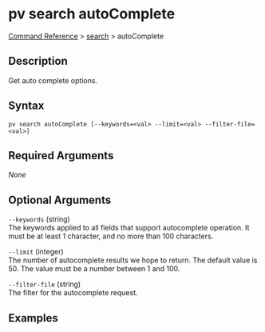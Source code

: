 # pv search autoComplete
[Command Reference](../../../README.md#command-reference) > [search](./main.md) > autoComplete

## Description
Get auto complete options.

## Syntax
```
pv search autoComplete [--keywords=<val> --limit=<val> --filter-file=<val>]
```

## Required Arguments
*None*

## Optional Arguments
`--keywords` (string)  
The keywords applied to all fields that support autocomplete operation. It must be at least 1 character, and no more than 100 characters.

`--limit` (integer)  
The number of autocomplete results we hope to return. The default value is 50. The value must be a number between 1 and 100.

`--filter-file` (string)  
The filter for the autocomplete request.

## Examples
```powershell

```